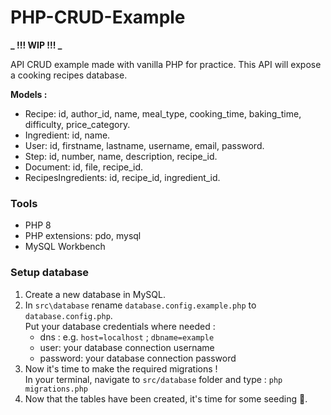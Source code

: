 # PHP-CRUD-Example

**_ !!! WIP !!! _**

API CRUD example made with vanilla PHP for practice. This API will expose a cooking recipes database.

<b> Models : </b>

- Recipe: id, author_id, name, meal_type, cooking_time, baking_time, difficulty, price_category.
- Ingredient: id, name.
- User: id, firstname, lastname, username, email, password.
- Step: id, number, name, description, recipe_id.
- Document: id, file, recipe_id.
- RecipesIngredients: id, recipe_id, ingredient_id.

### Tools

- PHP 8
- PHP extensions: pdo, mysql
- MySQL Workbench

### Setup database

1. Create a new database in MySQL.
2. In `src\database` rename `database.config.example.php` to `database.config.php`.  
   Put your database credentials where needed :
   - dns : e.g. `host=localhost` ; `dbname=example`
   - user: your database connection username
   - password: your database connection password
3. Now it's time to make the required migrations !  
   In your terminal, navigate to `src/database` folder and type : `php migrations.php`
4. Now that the tables have been created, it's time for some seeding :seedling:.
